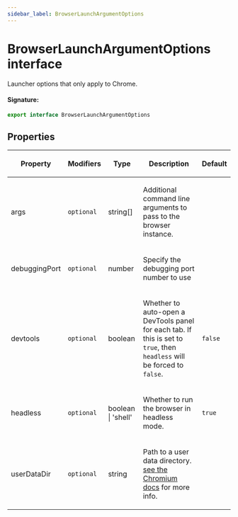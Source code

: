 ```yaml
---
sidebar_label: BrowserLaunchArgumentOptions
---
```


# BrowserLaunchArgumentOptions interface

Launcher options that only apply to Chrome.

#### Signature:

```typescript
export interface BrowserLaunchArgumentOptions
```

## Properties

<table><thead><tr><th>

Property

</th><th>

Modifiers

</th><th>

Type

</th><th>

Description

</th><th>

Default

</th></tr></thead>
<tbody><tr><td>

args

</td><td>

`optional`

</td><td>

string\[\]

</td><td>

Additional command line arguments to pass to the browser instance.

</td><td>

</td></tr>
<tr><td>

debuggingPort

</td><td>

`optional`

</td><td>

number

</td><td>

Specify the debugging port number to use

</td><td>

</td></tr>
<tr><td>

devtools

</td><td>

`optional`

</td><td>

boolean

</td><td>

Whether to auto-open a DevTools panel for each tab. If this is set to `true`, then `headless` will be forced to `false`.

</td><td>

`false`

</td></tr>
<tr><td>

headless

</td><td>

`optional`

</td><td>

boolean \| 'shell'

</td><td>

Whether to run the browser in headless mode.

</td><td>

`true`

</td></tr>
<tr><td>

userDataDir

</td><td>

`optional`

</td><td>

string

</td><td>

Path to a user data directory. [see the Chromium docs](https://chromium.googlesource.com/chromium/src/+/refs/heads/main/docs/user_data_dir.md) for more info.

</td><td>

</td></tr>
</tbody></table>

